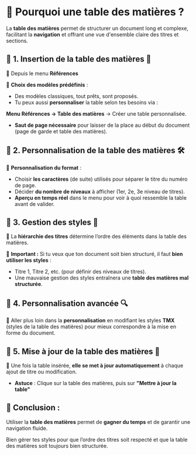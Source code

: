 # **📌 Pourquoi une table des matières ?**

La **table des matières** permet de structurer un document long et complexe, facilitant la **navigation** et offrant une vue d'ensemble claire des titres et sections.



## **📌 1. Insertion de la table des matières 📑**

🔹 Depuis le menu **Références**

🔹 **Choix des modèles prédéfinis** :

- Des modèles classiques, tout prêts, sont proposés.
- Tu peux aussi **personnaliser** la table selon tes besoins via :

**Menu Références → Table des matières** → Créer une table personnalisée.

- **Saut de page nécessaire** pour laisser de la place au début du document (page de garde et table des matières).



## **📌 2. Personnalisation de la table des matières 🛠**

🔹 **Personnalisation du format** :

- Choisir **les caractères** (de suite) utilisés pour séparer le titre du numéro de page.
- Décider **du nombre de niveaux** à afficher (1er, 2e, 3e niveau de titres).
- **Aperçu en temps réel** dans le menu pour voir à quoi ressemble la table avant de valider.



## **📌 3. Gestion des styles 🔧**

🔹 La **hiérarchie des titres** détermine l’ordre des éléments dans la table des matières.

🔹 **Important :** Si tu veux que ton document soit bien structuré, il faut **bien utiliser les styles** :

- Titre 1, Titre 2, etc. (pour définir des niveaux de titres).
- Une mauvaise gestion des styles entraînera une **table des matières mal structurée**.



## **📌 4. Personnalisation avancée 🔍**

🔹 Aller plus loin dans la **personnalisation** en modifiant les styles **TMX** (styles de la table des matières) pour mieux correspondre à la mise en forme du document.



## **📌 5. Mise à jour de la table des matières 🔄**

🔹 Une fois la table insérée, **elle se met à jour automatiquement** à chaque ajout de titre ou modification.

- **Astuce** : Clique sur la table des matières, puis sur **"Mettre à jour la table"**


## **📌 Conclusion :**

Utiliser la **table des matières** permet de **gagner du temps** et de garantir une navigation fluide.

Bien gérer tes styles pour que l’ordre des titres soit respecté et que la table des matières soit toujours bien structurée.
